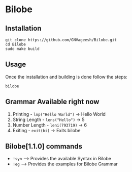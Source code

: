 # **Bilobe**

## Installation

`git clone https://github.com/GNVageesh/Bilobe.git` <br>
`cd Bilobe` <br>
`sudo make build`

## Usage

Once the installation and building is done follow the steps:

`bilobe`


## Grammar Available right now

1. Printing - `lnp("Hello World")` -> Hello World
2. String Length - `lens("Hello")` -> 5
3. Number Length - `leni(793719)` -> 6
4. Exiting - `exit(bi)` -> Exits bilobe

## Bilobe[1.1.0] commands

 - `!syn` --> Provides the available Syntax in Bilobe
 - `!eg` --> Provides the examples for Bilobe Grammar




